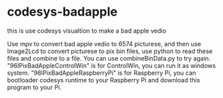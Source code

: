 # codesys-badapple
this is use codesys visualtion to make a bad apple vedio

Use mpv to convert bad apple vedio to 6574 picturese, and then use Image2Lcd to convert picturese to pix bin files, use python to read these files and combine to a file. You can use combineBinData.py to try again.
"96lPixBadAppleControlWin" is for ControlWin, you can run it as windows system.
"96lPixBadAppleRaspberryPi" is for Raspberry Pi, you can bootloader codesys runtime to your Raspberry Pi and download this program to your Pi.
